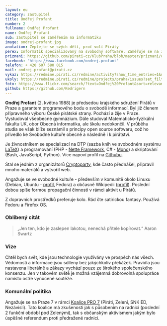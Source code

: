 ```yaml
---
layout: eu
category: zastupitel
title: Ondřej Profant
number: 2
fullname: Ondřej Profant
name: Ondřej Profant
sub: zastupitel se zaměřením na informatiku
image: ondrej-profant.jpg
anotation: Zeptejte se svých dětí, proč volí Piráty
perex: Informatik specializovaný na svobodný software. Zaměřuje se na IT systémy, technologické inovace a nalýzu zavedení bezplatné MHD.
priznani: https://github.com/pirati-cz/KlubPraha/blob/master/priznani/ondrej-profant.md
facebook: "https://www.facebook.com/ondrej.profant"
telefon: + 420 607 580 015
mail: ondrej.profant@pirati.cz
vykaz: https://redmine.pirati.cz/redmine/activity?show_time_entries=1&user_id=3
ukoly: https://redmine.pirati.cz/redmine/projects/praha/issues?set_filter=1&f%5B%5D=status_id&op%5Bstatus_id%5D=o&f%5B%5D=assigned_to_id&op%5Bassigned_to_id%5D=%3D&v%5Bassigned_to_id%5D%5B%5D=3&f%5B%5D=&c%5B%5D=tracker&c%5B%5D=status&c%5B%5D=subject&c%5B%5D=done_ratio&c%5B%5D=project&group_by=priority
foto: https://www.flickr.com/search/?text=Ondřej%20Profant&sort=relevance&user_id=68741528%40N03
github: https://github.com/Kedrigern
---
```


**Ondřej Profant** (2. května 1988) je předsedou krajského sdružení Pirátů v Praze a garantem programového bodu o svobodě informací. Byl již členem přípravného výboru České pirátské strany. Pochází a žije v Praze. Vystudoval všeobecné gymnázium. Dále studoval Matematicko-fyzikální fakultu UK, obor Obecná informatika, ale školu nedokončil. V průběhu studia se však blíže seznámil s principy open source softwaru, což ho přivedlo ke Svobodné kultuře obecně a následně i k pirátství. 

Je živnostníkem se specializací na DTP (sazba knih ve svobodném systému [LaTeX](http://www.latex-project.org/)) a programování (PHP - [Nette Framework](http://nette.org/), C# - [Mono](http://www.mono-project.com)) a skriptování (Bash, JavaScript, Python). Více napoví profil na [Githubu](https://github.com/kedrigern).

Stal se jedním z organizátorů [Cryptoparty](http://www.cryptoparty.cz), kde často přednášel, připravil mnoho materiálů a vytvořil web.

Angažuje se ve svobodné kultuře - především v komunitě okolo Linuxu (Debian, Ubuntu - [profil](http://blog.ubuntu.cz/users/kedrigern), Fedora) a občasně Wikipedii ([profil](http://cs.wikipedia.org/wiki/Wikipedista:Ond%C5%99ej_Profant)). Poslední dobou spíše formou propagační činnosti v rámci aktivit u Pirátů.

Z dopravních prostředků preferuje kolo. Rád čte satirickou fantasy. Používá Fedoru a Firefox OS.

### Oblíbený citát

> „Jen ten, kdo je zaslepen lakotou, nenechá přítele kopírovat.“ Aaron Swartz

### Vize

Chtěl bych svět, kde jsou technologie využívány ve prospěch nás všech. Vědomosti a informace jsou sdíleny bez jakýchkoliv překážek. Pravidla jsou nastavena liberálně a zákazy vychází pouze ze širokého společenského konsenzu. Jen v takovém světě je možná vzájemná dobrovolná spolupráce namísto ostře vynucené soutěže. 

### Komunální politika

Angažuje se na Praze 7 v rámci [Koalice PRO 7](http://koalicepro7.net/) (Piráti, Zelení, SNK ED, Nezávislí). Tato koalice má zkušenosti jak s působením na radnici (poslední 2 funkční období pod Zelenými), tak s občanským aktivismem jakým bylo úspěšné referendum proti předražené radnici.
